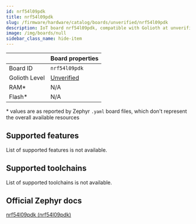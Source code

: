```yaml
---
id: nrf54l09pdk
title: nrf54l09pdk
slug: /firmware/hardware/catalog/boards/unverified/nrf54l09pdk
description: IoT board nrf54l09pdk, compatible with Golioth at unverified level.
image: /img/boards/null
sidebar_class_name: hide-item
---
```


[//]: # (This is an auto-generated file, do not edit! Changes to it will be lost upon re-generation)



|                | Board properties     |
| -------------  | -------------------- |
| Board ID       | `nrf54l09pdk` |
| Golioth Level  | [Unverified](/firmware/hardware#unverified-boards) |
| RAM*           | N/A |
| Flash*         | N/A |

\* values are as reported by Zephyr `.yaml` board files, which don't represent the overall available resources



## Supported features

List of supported features is not available.

## Supported toolchains

List of supported toolchains is not available.

## Official Zephyr docs

[nrf54l09pdk (nrf54l09pdk)](https://docs.zephyrproject.org/latest/boards/nordic/nrf54l09pdk/doc/index.html)
